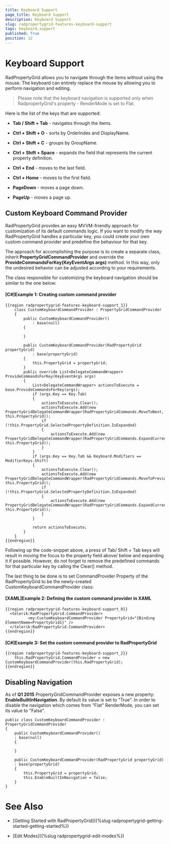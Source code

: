 ```yaml
---
title: Keyboard Support
page_title: Keyboard Support
description: Keyboard Support
slug: radpropertygrid-features-keyboard-support
tags: keyboard,support
published: True
position: 12
---
```


# Keyboard Support



RadPropertyGrid  allows you to navigate through the items without using the mouse. The keyboard can entirely replace the mouse by allowing you to perform navigation and editing.
      

>Please note that the keyboard navigation is supported only when RadpropertyGrid's property - RenderMode is set to Flat.
      

Here is the list of the keys that are supported:

* __Tab / Shift + Tab__ - navigates through the items.
        

* __Ctrl + Shift + O__ - sorts by OrderIndex and DisplayName.
        

* __Ctrl + Shift + C__ - groups by GroupName.
        

* __Ctrl + Shift + Space__ - expands the field that represents the current property definition.
        

* __Ctrl + End__ - moves to the last field.
        

* __Ctrl + Home__ - moves to the first field.
        

* __PageDown__ - moves a page down.
        

* __PageUp__ - moves a page up.
        

## Custom Keyboard Command Provider

RadPropertyGrid provides an easy MVVM-friendly approach for customization of its default commands logic. If you want to modify the way RadPropertyGrid handles a particular key, you could create your own custom command provider and predefine the behaviour for that key.
        

The approach for accomplishing the purpose is to create a separate class, inherit __PropertyGridCommandProvider__ and override the __ProvideCommandsForKey(KeyEventArgs args)__ method. In this way, only the undesired behavior can be adjusted according to your requirements.

The class responsible for customizing the keyboard navigation should be similar to the one below:

#### __[C#]Example 1: Creating custom command provider__

	{{region radpropertygrid-features-keyboard-support_1}}
	    class CustomKeyboardCommandProvider : PropertyGridCommandProvider
	    {
	        public CustomKeyboardCommandProvider()
	            : base(null)
	        {
	
	        }
	
	        public CustomKeyboardCommandProvider(RadPropertyGrid propertyGrid)
	            : base(propertyGrid)
	        {
	            this.PropertyGrid = propertyGrid;
	        }
	        public override List<DelegateCommandWrapper> ProvideCommandsForKey(KeyEventArgs args)
	        {
	            List<DelegateCommandWrapper> actionsToExecute = base.ProvideCommandsForKey(args);
	            if (args.Key == Key.Tab)
	            {
	                actionsToExecute.Clear();
	                actionsToExecute.Add(new PropertyGridDelegateCommandWrapper(RadPropertyGridCommands.MoveToNext, this.PropertyGrid));
	                if (!this.PropertyGrid.SelectedPropertyDefinition.IsExpanded)
	                {
	                    actionsToExecute.Add(new PropertyGridDelegateCommandWrapper(RadPropertyGridCommands.ExpandCurrentField, this.PropertyGrid));
	                }
	            }
	            if (args.Key == Key.Tab && Keyboard.Modifiers == ModifierKeys.Shift)
	            {
	                actionsToExecute.Clear();
	                actionsToExecute.Add(new PropertyGridDelegateCommandWrapper(RadPropertyGridCommands.MoveToPrevious, this.PropertyGrid));
	                if (!this.PropertyGrid.SelectedPropertyDefinition.IsExpanded)
	                {
	                    actionsToExecute.Add(new PropertyGridDelegateCommandWrapper(RadPropertyGridCommands.ExpandCurrentField, this.PropertyGrid));
	                }
	            }
	
	            return actionsToExecute;
	        }
	    }
	{{endregion}}



Following up the code-snippet above, a press of Tab/ Shift + Tab keys will result in moving the focus to the property field above/ below and expanding it if possible. However, do not forget to remove the predefined commands for that particular key by calling the Clear() method.

The last thing to be done is to set CommandProvider Property of the RadPropertyGrid to be the newly-created CustomKeyboardCommandProvider class:

#### __[XAML]Example 2: Defining the custom command provider in XAML__

	{{region radpropertygrid-features-keyboard-support_0}}
	  <telerik:RadPropertyGrid.CommandProvider>
	          <my:CustomKeyboardCommandProvider PropertyGrid="{Binding ElementName=PropertyGrid1}" />
	  </telerik:RadPropertyGrid.CommandProvider>
	{{endregion}}



#### __[C#]Example 3: Set the custom command provider to RadPropertyGrid__

	{{region radpropertygrid-features-keyboard-support_2}}
	    this.RadPropertyGrid.CommandProvider = new CustomKeyboardCommandProvider(this.RadPropertyGrid);
	{{endregion}}


## Disabling Navigation

As of __Q1 2015__ PropertyGridCommandProvider exposes a new property: __EnableBuiltInNavigation__. By default its value is set to "True". In order to disable the navigation which comes from "Flat" RenderMode, you can set its value to "False".

	public class CustomKeyboardCommandProvider : PropertyGridCommandProvider
	{
    	public CustomKeyboardCommandProvider()
        : base(null)
    	{

    	}

    	public CustomKeyboardCommandProvider(RadPropertyGrid propertyGrid)
        : base(propertyGrid)
    	{
        	this.PropertyGrid = propertyGrid;
        	this.EnableBuiltInNavigation = false;
    	}
	}



# See Also

 * [Getting Started with RadPropertyGrid]({%slug radpropertygrid-getting-started-getting-started%})

 * [Edit Modes]({%slug radpropertygrid-edit-modes%})
